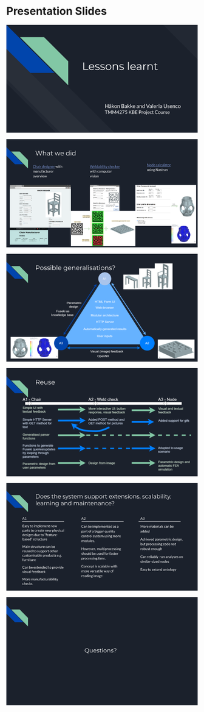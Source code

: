 # Presentation Slides

![](Figures/Lessonslearnt.png)

![](Figures/Lessonslearnt1.png)

![](Figures/Lessonslearnt2.png)

![](Figures/Lessonslearnt3.png)

![](Figures/Lessonslearnt4.png)

![](Figures/Lessonslearnt5.png)
